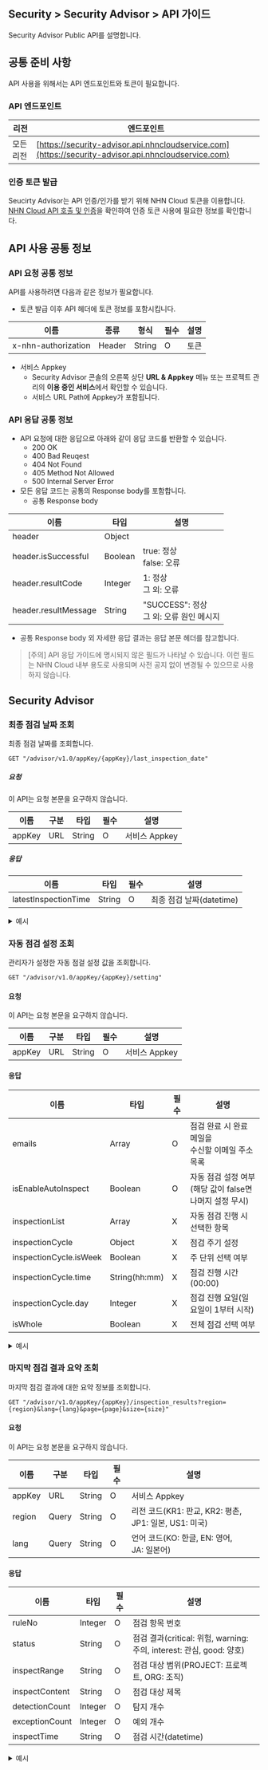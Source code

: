 ## Security > Security Advisor > API 가이드
Security Advisor Public API를 설명합니다.
## 공통 준비 사항
API 사용을 위해서는 API 엔드포인트와 토큰이 필요합니다.

### API 엔드포인트
| 리전 | 엔드포인트 |
| --- | ----- |
| 모든 리전 | [https://security-advisor.api.nhncloudservice.com](https://security-advisor.api.nhncloudservice.com) |

### 인증 토큰 발급
Seucirty Advisor는 API 인증/인가를 받기 위해 NHN Cloud 토큰을 이용합니다.
[NHN Cloud API 호출 및 인증](https://docs.nhncloud.com/ko/nhncloud/ko/public-api/api-authentication/)을 확인하여 인증 토큰 사용에 필요한 정보를 확인합니다.
## API 사용 공통 정보

### API 요청 공통 정보

API를 사용하려면 다음과 같은 정보가 필요합니다.

* 토큰 발급 이후 API 헤더에 토큰 정보를 포함시킵니다.

| 이름 | 종류 | 형식 | 필수 | 설명 |
| --- | --- | --- | --- | --- |
| x-nhn-authorization | Header | String | O | 토큰 |

* 서비스 Appkey
    * Security Advisor 콘솔의 오른쪽 상단 **URL \& Appkey** 메뉴 또는 프로젝트 관리의 **이용 중인 서비스**에서 확인할 수 있습니다.
    * 서비스 URL Path에 Appkey가 포함됩니다.

### API 응답 공통 정보

* API 요청에 대한 응답으로 아래와 같이 응답 코드를 반환할 수 있습니다.
    * 200 OK
    * 400 Bad Reuqest
    * 404 Not Found
    * 405 Method Not Allowed
    * 500 Internal Server Error
* 모든 응답 코드는 공통의 Response body를 포함합니다.
    * 공통 Response body

| 이름 | 타입 | 설명 |
| --- | --- | --- |
| header | Object |  |
| header.isSuccessful | Boolean | true: 정상<br>false: 오류 |
| header.resultCode | Integer | 1: 정상<br>그 외: 오류 |
| header.resultMessage | String | "SUCCESS": 정상<br>그 외: 오류 원인 메시지 |

* <span style="color:rgb(49, 51, 56);">공통 Response body 외 자세한 응답 결과는 응답 본문 헤더를 참고합니다.</span>

> [주의] API 응답 가이드에 명시되지 않은 필드가 나타날 수 있습니다. 이런 필드는 NHN Cloud 내부 용도로 사용되며 사전 공지 없이 변경될 수 있으므로 사용하지 않습니다.

## Security Advisor

### 최종 점검 날짜 조회

최종 점검 날짜를 조회합니다.

```
GET "/advisor/v1.0/appKey/{appKey}/last_inspection_date"
```
##### 요청

이 API는 요청 본문을 요구하지 않습니다.

| 이름 | 구분 | 타입 | 필수 | 설명 |
| --- | --- | --- | --- | --- |
| appKey | URL | String | O | 서비스 Appkey |

##### 응답

| 이름 | 타입  | 필수 | 설명 |
| --- | --- | --- | --- |
| latestInspectionTime | String | O | 최종 점검 날짜(datetime) |

<details>
  <summary>예시</summary>
<p>

```json
{
    "header": {
        "resultCode": 1,
        "resultMessage": "Request success",
        "isSuccessful": true
    },
    "body": {
        "latestInspectionTime": "2025-03-11T16:00:32+09:00"
    }
}
```

<br>
</details>

### 자동 점검 설정 조회

관리자가 설정한 자동 점걸 설정 값을 조회합니다.

```
GET "/advisor/v1.0/appKey/{appKey}/setting"
```

#### 요청

이 API는 요청 본문을 요구하지 않습니다.

| 이름 | 구분 | 타입 | 필수 | 설명 |
| --- | --- | --- | --- | --- |
| appKey | URL | String | O | 서비스 Appkey |

#### 응답

| 이름 | 타입 | 필수 | 설명 |
| --- | --- | --- | --- |
| <span style="">emails</span> | <span style="">Array</span> | O | <span style="">점검 완료 시 완료 메일을</span><br><span style="">수신할 이메일 주소 목록</span> |
| <span style="">isEnableAutoInspect</span> | <span style="">Boolean</span> | O | <span style="">자동 점검 설정 여부</span><br><span style="">(해당 값이 false면 나머지 설정 무시)</span> |
| <span style="">inspectionList</span> | <span style="">Array</span> | X | <span style="">자동 점검 진행 시 선택한 항목</span> |
| <span style="">inspectionCycle</span> | <span style="">Object</span> | X | <span style="">점검 주기 설정</span> |
| <span style="">inspectionCycle.isWeek</span> | <span style="">Boolean</span> | X | <span style="">주 단위 선택 여부</span> |
| <span style="">inspectionCycle.time</span> | <span style="">String(hh:mm)</span> | X | <span style="">점검 진행 시간(00:00)</span> |
| <span style="">inspectionCycle.day</span> | <span style="">Integer</span> | X | <span style="">점검 진행 요일(일요일이 1부터 시작)</span> |
| <span style="">isWhole</span> | <span style="">Boolean</span> | X | <span style="">전체 점검 선택 여부</span> |

<details>
  <summary>예시</summary>
<p>

```json
{
    "header": {
        "resultCode": 1,
        "resultMessage": "Request success",
        "isSuccessful": true
    },
    "body": {
        "emails": ["nhncloud@nhn.com"],
        "isEnableAutoInspect": true,
        "inspectionList": [
            1,
            2,
            3,
            4,
            5,
            6,
            7,
            8,
            9
        ],
        "inspectionCycle": {
            "isWeek": true,
            "time": "00:00",
            "day": 2
        },
        "isWhole": false
    }
}
```

<br>
</details>

### 마지막 점검 결과 요약 조회

마지막 점검 결과에 대한 요약 정보를 조회합니다.

```
GET "/advisor/v1.0/appKey/{appKey}/inspection_results?region={region}&lang={lang}&page={page}&size={size}"
```

#### 요청

이 API는 요청 본문을 요구하지 않습니다.

| 이름 | 구분 | 타입 | 필수 | 설명 |
| --- | --- | --- | --- | --- |
| appKey | URL | String | O | 서비스 Appkey |
| region | Query | String | O | 리전 코드(KR1: 판교, KR2: 평촌,<br>JP1: 일본, US1: 미국) |
| lang | Query | String | O | 언어 코드(KO: 한글, EN: 영어, JA: 일본어) |

#### 응답

| 이름 | 타입 | 필수 | 설명 |
| --- | --- | --- | --- |
| ruleNo | Integer | O | 점검 항목 번호 |
| status | String | O | 점검 결과(critical: 위험, warning: 주의, interest: 관심, good: 양호) |
| inspectRange | String | O | 점검 대상 범위(PROJECT: 프로젝트, ORG: 조직) |
| inspectContent | String | O | 점검 대상 제목 |
| detectionCount | Integer | O | 탐지 개수 |
| exceptionCount | Integer | O | 예외 개수 |
| inspectTime | String | O | 점검 시간(datetime) |

<details>
  <summary>예시</summary>
<p>

```json
{
    "header": {
        "resultCode": 1,
        "resultMessage": "Request success",
        "isSuccessful": true
    },
    "body": [
        {
            "ruleNo": 10,
            "status": "good",
            "inspectRange": "PROJECT",
            "inspectContent": "Security Groups 점검",
            "detectionCount": 0,
            "exceptionCount": 0,
            "inspectTime": "2023-06-12T19:53:35+09:00"
        },
        {
            "ruleNo": 11,
            "status": "good",
            "inspectRange": "PROJECT",
            "inspectContent": "Database Security Groups 점검",
            "detectionCount": 0,
            "exceptionCount": 0,
            "inspectTime": "2023-06-12T19:53:35+09:00"
        },
        {
            "ruleNo": 1,
            "status": "critical",
            "inspectRange": "ORG",
            "inspectContent": "IAM 로그인 실패 보안 점검",
            "detectionCount": 1,
            "exceptionCount": 0,
            "inspectTime": "2025-03-11T16:00:42+09:00"
        },
        {
            "ruleNo": 2,
            "status": "critical",
            "inspectRange": "ORG",
            "inspectContent": "IAM 로그인 세션 시간 점검",
            "detectionCount": 1,
            "exceptionCount": 0,
            "inspectTime": "2025-03-11T16:00:42+09:00"
        },
        {
            "ruleNo": 3,
            "status": "critical",
            "inspectRange": "ORG",
            "inspectContent": "IAM 로그인 세션 수 점검",
            "detectionCount": 1,
            "exceptionCount": 0,
            "inspectTime": "2025-03-11T16:00:42+09:00"
        },
        {
            "ruleNo": 4,
            "status": "good",
            "inspectRange": "ORG",
            "inspectContent": "프로젝트 멤버의 미사용 IAM 계정 점검",
            "detectionCount": 0,
            "exceptionCount": 0,
            "inspectTime": "2025-03-11T16:00:43+09:00"
        },
        {
            "ruleNo": 5,
            "status": "good",
            "inspectRange": "ORG",
            "inspectContent": "프로젝트의 IAM 계정 사용 여부 점검",
            "detectionCount": 0,
            "exceptionCount": 0,
            "inspectTime": "2025-03-11T16:00:43+09:00"
        },
        {
            "ruleNo": 6,
            "status": "critical",
            "inspectRange": "ORG",
            "inspectContent": "프로젝트 멤버 회원 계정의 2차 인증 설정 점검",
            "detectionCount": 1,
            "exceptionCount": 0,
            "inspectTime": "2025-03-11T16:00:43+09:00"
        },
        {
            "ruleNo": 7,
            "status": "critical",
            "inspectRange": "ORG",
            "inspectContent": "프로젝트 멤버 IAM 계정의 2차 인증 설정 점검",
            "detectionCount": 1,
            "exceptionCount": 0,
            "inspectTime": "2025-03-11T16:00:43+09:00"
        },
        {
            "ruleNo": 8,
            "status": "good",
            "inspectRange": "ORG",
            "inspectContent": "IAM 콘솔 도메인 설정 점검",
            "detectionCount": 0,
            "exceptionCount": 0,
            "inspectTime": "2025-03-11T16:00:43+09:00"
        },
        {
            "ruleNo": 9,
            "status": "critical",
            "inspectRange": "ORG",
            "inspectContent": "IAM 콘솔의 IP ACL 설정 점검",
            "detectionCount": 1,
            "exceptionCount": 0,
            "inspectTime": "2025-03-11T16:00:43+09:00"
        },
        {
            "ruleNo": 12,
            "inspectRange": "PROJECT",
            "inspectContent": "RDS 접근제어 점검",
            "detectionCount": 0,
            "exceptionCount": 0
        },
        {
            "ruleNo": 13,
            "inspectRange": "PROJECT",
            "inspectContent": "NCR 이미지 취약점 점검 설정 점검",
            "detectionCount": 0,
            "exceptionCount": 0
        }
    ]
}
```

</details>
